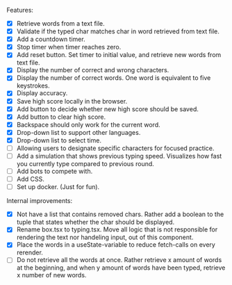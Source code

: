 Features:
- [x] Retrieve words from a text file.
- [x] Validate if the typed char matches char in word retrieved from text file.
- [x] Add a countdown timer.
- [x] Stop timer when timer reaches zero.
- [x] Add reset button. Set timer to initial value, and retrieve new words from text file.
- [x] Display the number of correct and wrong characters.
- [x] Display the number of correct words. One word is equivalent to five keystrokes.
- [x] Display accuracy. 
- [x] Save high score locally in the browser.
- [x] Add button to decide whether new high score should be saved.
- [x] Add button to clear high score.
- [x] Backspace should only work for the current word.
- [x] Drop-down list to support other languages.
- [x] Drop-down list to select time.
- [ ] Allowing users to designate specific characters for focused practice.
- [ ] Add a simulation that shows previous typing speed. Visualizes how fast you currently type compared to previous round.
- [ ] Add bots to compete with.
- [ ] Add CSS.
- [ ] Set up docker. (Just for fun).

Internal improvements:
- [x] Not have a list that contains removed chars. Rather add a boolean to the tuple that states whether the char should be displayed.
- [x] Rename box.tsx to typing.tsx. Move all logic that is not responsible for rendering the text nor handeling input, out of this component.
- [x] Place the words in a useState-variable to reduce fetch-calls on every rerender.
- [ ] Do not retrieve all the words at once. Rather retrieve x amount of words at the beginning, and when y amount of words have been typed, retrieve x number of new words.
